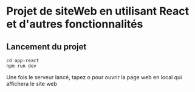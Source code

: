 # Projet de siteWeb en utilisant React et d'autres fonctionnalités 


## Lancement du projet

    cd app-react
    npm run dev

Une fois le serveur lancé, tapez o pour ouvrir la page web en local qui affichera le site web